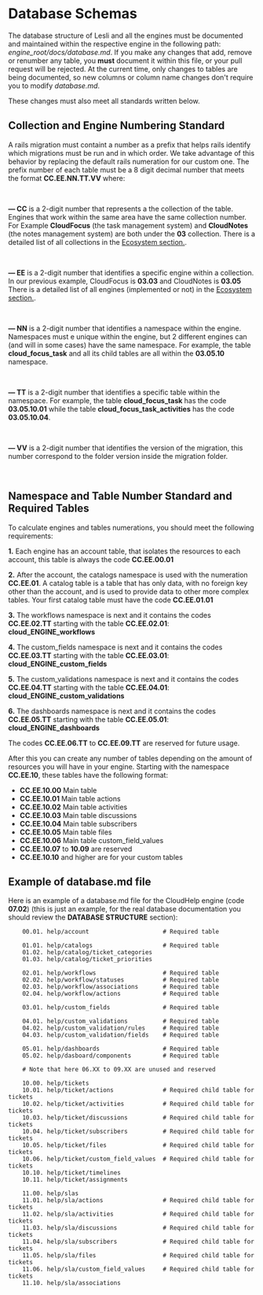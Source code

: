 # Database Schemas

The database structure of Lesli and all the engines must be documented and maintained within the respective engine in the following path: *engine\_root/docs/database.md*. If you make any changes that add, remove or renumber any table, you **must** document it within this file, or your pull request will be rejected. At the current time, only changes to tables are being documented, so new columns or column name changes don't require you to modify *database.md*.

These changes must also meet all standards written below.


## Collection and Engine Numbering Standard
A rails migration must containt a number as a prefix that helps rails identify which migrations must be run and in which order. We take advantage of this behavior by replacing the default rails numeration for our custom one. The prefix number of each table must be a 8 digit decimal number that meets the format **CC.EE.NN.TT.VV** where:

<br />

**— CC** is a 2-digit number that represents a the collection of the table. Engines that work within the same area have the same collection number. For Example **CloudFocus** (the task management system) and **CloudNotes** (the notes management system) are both under the **03** collection. There is a detailed list of all collections in the [Ecosystem section.](/documentation/getting-started/2-ecosystem). 

<br />

**— EE** is a 2-digit number that identifies a specific engine within a collection. In our previous example, CloudFocus is **03.03** and CloudNotes is **03.05** There is a detailed list of all engines (implemented or not) in the [Ecosystem section.](/documentation/getting-started/2-ecosystem).  

<br />

**— NN** is a 2-digit number that identifies a namespace within the engine. Namespaces must e unique within the engine, but 2 different engines can (and will in some cases) have the same namespace. For example, the table **cloud\_focus\_task** and all its child tables are all within the **03.05.10** namespace.

<br />

**— TT** is a 2-digit number that identifies a specific table within the namespace. For example, the table **cloud\_focus\_task** has the code **03.05.10.01** while the table **cloud\_focus\_task\_activities** has the code **03.05.10.04**.

<br />

**— VV** is a 2-digit number that identifies the version of the migration, this number correspond to the folder version inside the migration folder.

<br />

## Namespace and Table Number Standard and Required Tables 
To calculate engines and tables numerations, you should meet the following requirements:

**1.** Each engine has an account table, that isolates the resources to each account, this table is always the code **CC.EE.00.01** 

**2.** After the account, the catalogs namespace is used with the numeration **CC.EE.01**. A catalog table is a table that has only data, with no foreign key other than the account, and is used to provide data to other more complex tables. Your first catalog table must have the code **CC.EE.01.01** 

**3.** The workflows namespace is next and it contains the codes **CC.EE.02.TT** starting with the table **CC.EE.02.01**: **cloud\_ENGINE\_workflows** 

**4.** The custom\_fields namespace is next and it contains the codes **CC.EE.03.TT** starting with the table **CC.EE.03.01**: **cloud\_ENGINE\_custom_fields** 

**5.** The custom_validations namespace is next and it contains the codes **CC.EE.04.TT** starting with the table **CC.EE.04.01**: **cloud\_ENGINE\_custom\_validations**

**6.** The dashboards namespace is next and it contains the codes **CC.EE.05.TT** starting with the table **CC.EE.05.01**: **cloud\_ENGINE\_dashboards** 

The codes **CC.EE.06.TT** to **CC.EE.09.TT** are reserved for future usage. 

After this you can create any number of tables depending on the amount of resources you will have in your engine. Starting with the namespace **CC.EE.10**, these tables have the following format:

- **CC.EE.10.00** Main table
- **CC.EE.10.01** Main table actions
- **CC.EE.10.02** Main table activities
- **CC.EE.10.03** Main table discussions
- **CC.EE.10.04** Main table subscribers
- **CC.EE.10.05** Main table files
- **CC.EE.10.06** Main table custom\_field\_values
- **CC.EE.10.07** to **10.09** are reserved
- **CC.EE.10.10** and higher are for your custom tables


## Example of database.md file

Here is an example of a database.md file for the CloudHelp engine (code **07.02**) (this is just an example, for the real database documentation you should review the **DATABASE STRUCTURE** section):

```textplain
    00.01. help/account                     # Required table

    01.01. help/catalogs                    # Required table
    01.02. help/catalog/ticket_categories 
    01.03. help/catalog/ticket_priorities

    02.01. help/workflows                   # Required table
    02.02. help/workflow/statuses           # Required table
    02.03. help/workflow/associations       # Required table
    02.04. help/workflow/actions            # Required table

    03.01. help/custom_fields               # Required table

    04.01. help/custom_validations          # Required table
    04.02. help/custom_validation/rules     # Required table
    04.03. help/custom_validation/fields    # Required table

    05.01. help/dashboards                  # Required table
    05.02. help/dasboard/components         # Required table

    # Note that here 06.XX to 09.XX are unused and reserved

    10.00. help/tickets
    10.01. help/ticket/actions              # Required child table for tickets
    10.02. help/ticket/activities           # Required child table for tickets
    10.03. help/ticket/discussions          # Required child table for tickets
    10.04. help/ticket/subscribers          # Required child table for tickets
    10.05. help/ticket/files                # Required child table for tickets
    10.06. help/ticket/custom_field_values  # Required child table for tickets
    10.10. help/ticket/timelines
    10.11. help/ticket/assignments

    11.00. help/slas
    11.01. help/sla/actions                 # Required child table for tickets
    11.02. help/sla/activities              # Required child table for tickets
    11.03. help/sla/discussions             # Required child table for tickets
    11.04. help/sla/subscribers             # Required child table for tickets
    11.05. help/sla/files                   # Required child table for tickets
    11.06. help/sla/custom_field_values     # Required child table for tickets
    11.10. help/sla/associations
```
